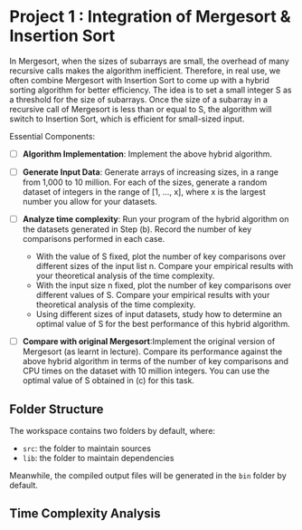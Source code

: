 # Project 1 : Integration of Mergesort & Insertion Sort
In Mergesort, when the sizes of subarrays are small, the overhead of many recursive
calls makes the algorithm inefficient. Therefore, in real use, we often combine
Mergesort with Insertion Sort to come up with a hybrid sorting algorithm for better
efficiency. The idea is to set a small integer S as a threshold for the size of subarrays.
Once the size of a subarray in a recursive call of Mergesort is less than or equal to S,
the algorithm will switch to Insertion Sort, which is efficient for small-sized input.

Essential Components:

- [ ] **Algorithm Implementation**: Implement the above hybrid algorithm.
- [ ] **Generate Input Data**: Generate arrays of increasing sizes, in a range from
1,000 to 10 million. For each of the sizes, generate a random dataset of integers
in the range of [1, …, x], where x is the largest number you allow for your
datasets.
- [ ] **Analyze time complexity**: 
   Run your program of the hybrid algorithm on the
datasets generated in Step (b). Record the number of key comparisons
performed in each case.
   * With the value of S fixed, plot the number of key comparisons over
different sizes of the input list n. Compare your empirical results with
your theoretical analysis of the time complexity.
   *  With the input size n fixed, plot the number of key comparisons over
different values of S. Compare your empirical results with your
theoretical analysis of the time complexity.
   *  Using different sizes of input datasets, study how to determine an
optimal value of S for the best performance of this hybrid algorithm.
- [ ] **Compare with original Mergesort**:Implement the original version of
Mergesort (as learnt in lecture). Compare its performance against the above
hybrid algorithm in terms of the number of key comparisons and CPU times on
the dataset with 10 million integers. You can use the optimal value of S obtained
in (c) for this task.



## Folder Structure

The workspace contains two folders by default, where:

- `src`: the folder to maintain sources
- `lib`: the folder to maintain dependencies

Meanwhile, the compiled output files will be generated in the `bin` folder by default.


## Time Complexity Analysis


